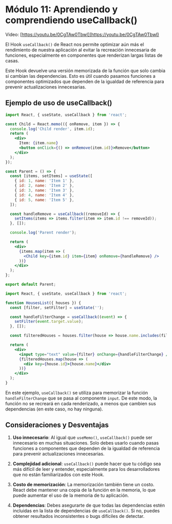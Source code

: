 # Módulo 11: Aprendiendo y comprendiendo useCallback()

Video: [https://youtu.be/0CgTAw0TbwI](https://youtu.be/0CgTAw0TbwI)

El Hook `useCallback()` de React nos permite optimizar aún más el rendimiento de nuestra aplicación al evitar la recreación innecesaria de funciones, especialmente en componentes que renderizan largas listas de casas.

Este Hook devuelve una versión memorizada de la función que solo cambia si cambian las dependencias. Esto es útil cuando pasamos funciones a componentes optimizados que dependen de la igualdad de referencia para prevenir actualizaciones innecesarias.

## Ejemplo de uso de useCallback()

```jsx
import React, { useState, useCallback } from 'react';

const Child = React.memo(({ onRemove, item }) => {
  console.log('Child render', item.id);
  return (
    <div>
      Item: {item.name}
      <button onClick={() => onRemove(item.id)}>Remove</button>
    </div>
  );
});

const Parent = () => {
  const [items, setItems] = useState([
    { id: 1, name: 'Item 1' },
    { id: 2, name: 'Item 2' },
    { id: 3, name: 'Item 3' },
    { id: 4, name: 'Item 4' },
    { id: 5, name: 'Item 5' },
  ]);

  const handleRemove = useCallback((removeId) => {
    setItems(items => items.filter(item => item.id !== removeId));
  }, []);

  console.log('Parent render');

  return (
    <div>
      {items.map(item => (
        <Child key={item.id} item={item} onRemove={handleRemove} />
      ))}
    </div>
  );
};

export default Parent;
```

```jsx
import React, { useState, useCallback } from 'react';

function HousesList({ houses }) {
  const [filter, setFilter] = useState('');

  const handleFilterChange = useCallback((event) => {
    setFilter(event.target.value);
  }, []);

  const filteredHouses = houses.filter(house => house.name.includes(filter));

  return (
    <div>
      <input type="text" value={filter} onChange={handleFilterChange} />
      {filteredHouses.map(house => (
        <div key={house.id}>{house.name}</div>
      ))}
    </div>
  );
}
```

En este ejemplo, `useCallback()` se utiliza para memorizar la función `handleFilterChange` que se pasa al componente `input`. De este modo, la función no se recreará en cada renderizado, a menos que cambien sus dependencias (en este caso, no hay ninguna).

## Consideraciones y Desventajas

1. **Uso innecesario**: Al igual que `useMemo()`, `useCallback()` puede ser innecesario en muchas situaciones. Solo debes usarlo cuando pasas funciones a componentes que dependen de la igualdad de referencia para prevenir actualizaciones innecesarias.

2. **Complejidad adicional**: `useCallback()` puede hacer que tu código sea más difícil de leer y entender, especialmente para los desarrolladores que no están familiarizados con este Hook.

3. **Costo de memorización**: La memorización también tiene un costo. React debe mantener una copia de la función en la memoria, lo que puede aumentar el uso de la memoria de tu aplicación.

4. **Dependencias**: Debes asegurarte de que todas las dependencias estén incluidas en la lista de dependencias de `useCallback()`. Si no, puedes obtener resultados inconsistentes o bugs difíciles de detectar.
